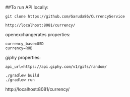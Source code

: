 ##To run API locally:
```
git clone https://github.com/Garuda86/CurrencyService

http://localhost:8081/currency/
```

openexchangerates properties:
```
currency_base=USD
currency=RUB
```
giphy properties:
```
api_url=https://api.giphy.com/v1/gifs/random/

./gradlew build
./gradlew run

```
http://localhost:8081/currency/
